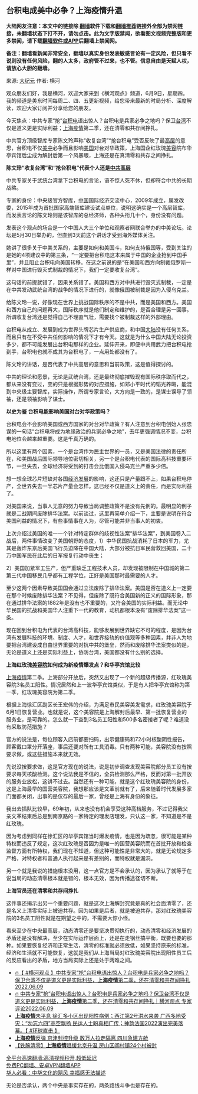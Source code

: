  <!-- 面包屑导航 --> <h2>台积电成美中必争？上海疫情升温</h2> <p class="notice"><b>大陆网友注意：本文中的链接除 <a href="https://github.com/bannedbook/fanqiang" >翻墙</a>软件下载和<a href="https://github.com/killgcd/justmysocks/blob/master/README.md">翻墙推荐</a>链接外全部为禁网链接，未翻墙状态下打不开，请勿点击。此为文字版禁闻，欲看图文视频完整版和更多禁闻，请下载<a href="https://github.com/bannedbook/fanqiang">翻墙软件或APP</a>后翻墙上禁闻网。</p><p>备注：翻墙看新闻非常安全，翻墙以真实身份发表敏感言论有一定风险，但只看不说则没有任何风险，翻的人太多，政府管不过来，也不管。信息自由是天赋人权，请放心大胆的翻墙。</b></p>  <div class="entry"> <p>来源:&nbsp;<span class='wp_keywordlink_affiliate'><a href="http://www.epochtimes.com/" title="大纪元" target="_blank">大纪元</a></span>                            作者:&nbsp;横河                                                 </p> <p>观众朋友们好，我是横河，欢迎大家来到《横河观点》频道，6月9日，星期四。我的频道是美东时间每周二、四、五更新视频，给您带来最新的时局分析、深度解读，欢迎大家订阅并分享给您的朋友。</p> <p>今天焦点：中共专家“抢”<a href="https://www.bannedbook.org/bnews/tag/%e5%8f%b0%e7%a7%af%e7%94%b5/" class="st_tag internal_tag" rel="tag" title="标签 台积电 下的日志">台积电</a>语出惊人？台积电是兵家必争之地吗？保卫<a href="https://www.bannedbook.org/bnews/tag/%e5%8f%b0%e6%b9%be/" class="st_tag internal_tag" rel="tag" title="标签 台湾 下的日志">台湾</a>不仅是道义更是实际利益；<a href="https://www.bannedbook.org/bnews/tag/%e4%b8%8a%e6%b5%b7/" class="st_tag internal_tag" rel="tag" title="标签 上海 下的日志">上海</a><a href="https://www.bannedbook.org/bnews/tag/%E7%96%AB%E6%83%85/" class="st_tag internal_tag" rel="tag" title="标签 疫情 下的日志">疫情</a>第二季，还在清零和共存间挣扎。</p> <p>中共官方顶级智库专家陈文玲声称“收复台湾”“抢台积电”受否反映了最<span class='wp_keywordlink_affiliate'><a href="https://www.bannedbook.org/bnews/ccpdope/" title="中共高层内幕" target="_blank">高层</a></span>的意思，台积电不仅<a href="https://www.bannedbook.org/bnews/tag/%e7%be%8e%e4%b8%ad/" class="st_tag internal_tag" rel="tag" title="标签 美中 下的日志">美中</a>必争而且影响<a href="https://www.bannedbook.org/bnews/tag/%e7%be%8e%e5%9b%bd/" class="st_tag internal_tag" rel="tag" title="标签 美国 下的日志">美国</a>对台对华政策，上海国企红玫瑰<a href="https://www.bannedbook.org/bnews/tag/%e7%be%8e%e5%ae%b9/" class="st_tag internal_tag" rel="tag" title="标签 美容 下的日志">美容</a>院布华亭宾馆后尘成为解封后第一个风暴眼，上海还是在真清零和共存之间挣扎。</p> <p><strong>陈文玲“收复台湾”和“抢台积电”代表个人还是<span class='wp_keywordlink_affiliate'><a href="https://www.bannedbook.org/bnews/ccpdope/" title="中共高层" target="_blank">中共高层</a></span></strong></p> <p>中共专家关于武统台湾拿下台积电的言论，语不惊人死不休，但却符合中共的长期战略。</p> <p>专家的身份：中央级官方智库，<span class='wp_keywordlink_affiliate'><a href="https://www.bannedbook.org/" title="中国" target="_blank">中国</a></span>国际经济交流中心，2009年成立，属发改委，2015年成为首批国家高端智库建设试点单位，说明这确实是一个高层智库。而发表言论的陈文玲则是该智库的总经济师，各种头衔几十个，身份没有问题。</p> <p>发表这个观点的场合是一个中国人大三个单位和观察者网联合举办的中美论坛。论坛是5月30日举办的，但直到3天前这个讲话才受到海外媒体关注。</p> <p>她讲了很多关于中美关系的，主要是如何和美国斗，如何支持俄国等，受到关注的是她的4项建议中的第三条，“一定要把台积电这本来属于中国的企业抢到中国手里”，并且阻止台积电向美国转移。在这之前说的是“在美国和西方向制裁俄罗斯一样对中国进行毁灭式制裁的情况下，我们一定要收复台湾”。</p>  <p>这句话的前提就错了，因果关系错了。美国和西方对中共进行毁灭式制裁，一定是在中共发动武统台湾的战争的情况下进行的，就像俄国被制裁是因为入侵乌克兰。</p> <p>给陈文玲一说，好像现在世界上挑战国际秩序的不是中共，而是美国和西方。美国和西方自己的问题再大，国际秩序就是他们制定和维护的，是否合理是另一回事。所谓收复台湾还是觉得自己不理直气壮，需要找个被制裁这样的外部理由。</p> <p>台积电从成立、发展到成为世界头牌芯片生产供应商，和中国<span class='wp_keywordlink_affiliate'><a href="https://www.bannedbook.org/" title="大陆" target="_blank">大陆</a></span>没有任何关系，而且只有在不受中共任何影响的情况下才有今天。这就是为什么中国大陆无论投资多少，都不可能发展出台积电那样的企业。延伸开来，即便中共用武力把台积电抢到手，台积电也就不成其为台积电了，一点用处都没有了。</p> <p>陈文玲的讲话，是否代表了中共高层的意思和当前政策，这是值得探讨的。</p> <p>中共的理论和愿景，无论是武统台湾，还是最终彻底摧毁现有国际秩序取而代之，都从来没有变过，变的只是根据形势的对应措施，如邓小平时代的韬光养晦，能混到中央级主要智库，实际操作，所谓专家言论，大方向是一致的，是谋士误导了领袖，还是领袖影响了谋士。</p> <p><strong>以史为鉴 台积电能影响美国对台对华政策吗？</strong></p> <p>台积电会不会影响美国或西方国家的对台对华政策？有人注意到台积电创始人张忠谋的一句话“台积电将成为地缘政治的兵家必争之地”，去年更强调情况不变，台积电地位会越来越重要。这是千真万确的。</p> <p>所以这里有两个因素，一个是台湾作为民主世界的一员，又是美国法律的责任所在，和美国战后国际领导地位密切相关，另一个是台积电代表的国际高科技重要环节，一旦失去，全球经济将受到的打击会比俄国入侵乌克兰严重多少倍。</p> <p>想一想全球芯片短缺对各国<span class='wp_keywordlink'><a href="https://www.bannedbook.org/forum2/topic869.html" title="宪政、法治和经济发展——走向市场经济的制度保障" target="_blank">经济发展</a></span>的影响，这还只是产量跟不上，如果台积电停产，全世界失去一半芯片产量会怎样。这已经不仅是道义上的责任，而是实际利益了。</p>  <p>对美国来说，当事人无意的努力导致当局调整政策不是没有先例的。最明显的例子就是二战期间废除排华法案。以前谈过，这里再简单介绍一下，主要是说明在符合美国利益的情况下，有些事情事在人为，尽管可能并非当事人的初衷。</p> <p>上次介绍过美国的唯一一个针对特定群体的歧视性法案“排华法案”，到美国卷入二战后，两件事情改变了美国朝野的态度，1）中华民国抗战消耗了日本的军力，尤其是轰炸东京后美国飞行员迫降在中国大陆，大部分被抗日军民营救回美国，二十万中国军民在此后的日军报复行动中丧生；</p> <p>2）美国加紧军工生产，但严重缺乏工程技术人员，却发现被限制在中国城的第二第三代中国移民几乎都有工程学位，正好是美国那时最需要的人才。</p> <p>至少这两个因素导致美国国会通过立法废除了排华法案。美国是否在道义上一定要在那个时候废除排华法案？不见得，但废除了既符合美国新的正义的国际形象，那在通过排华法案的1882年是没有也不重要的，又符合美国的实际利益。而无论中华民国的抗战和美国华人注重下一代的教育，动机都根本没有“废除排华法案”这一条。</p> <p>现在回到台积电为代表的台湾高科技，能够发展到世界缺它不可的程度，是因为台湾有发展科技的环境、制度、人才，和世界接轨的价值观等多种因素，并非人为地要把台湾建设成自由世界重要的对抗中共的堡垒，然而和废除排华法案类似的是，无论是道义上还是实际利益上，协防台湾，美国都没有什么别的选择。</p> <p><strong>上海红玫瑰<a href="https://www.bannedbook.org/bnews/tag/%E7%BE%8E%E5%AE%B9%E9%99%A2/" class="st_tag internal_tag" rel="tag" title="标签 美容院 下的日志">美容院</a>如何成为新疫情爆发点？和华亭宾馆比较</strong></p> <p><a href="https://www.bannedbook.org/bnews/tag/%e4%b8%8a%e6%b5%b7%e7%96%ab%e6%83%85/" class="st_tag internal_tag" rel="tag" title="标签 上海疫情 下的日志">上海疫情</a>第二季。上海部分开放后，突然又出现了一个新的超级传播源，红玫瑰美容院3名员工阳性。情况居然和上一波华亭宾馆类似，于是有人把华亭宾馆称为第一季，红玫瑰美容院为第二季。</p> <p>根据上海徐汇区副区长王宏伟的介绍，为满足市民美容美发需求，红玫瑰美容院于6月1日恢复营业。也就是说，这个美容院是上海解封后最早、第一批恢复营业的服务业，是可靠的。怎么就一下查到3名员工阳性和500多名密接者了呢？难道没有采取防范措施？</p> <p>官方的说法是，每位顾客入店前都要扫码，出示健康码和72小时核酸阴性报告，顾客戴口罩分开落座，事后还要对所有工具消毒。只有两种可能，美容院没有按照要求做，或这些措施本来就无效。</p>  <p>先说没按要求做，这是官方现在的说法，说是初步调查发现美容院部分员工没有按要求每天核酸检测。这个说法我是不信的，全员检测那么严格，反而对第一批开放的服务业放松，这讲不过去。当然还有一种可能，就是这个红玫瑰美容院的身份，这是上海最早的国营美容院，我想那应该是文革前就有了，后来随着时代发展多家门面都关闭，出事的是仅存的最后一家，曾经是上海有身份的象征。</p> <p>我出去插队比较早，69年初，从来也没有机会享受这种高档服务，不过记得我父亲文革结束后总是到南京路的一家特定的理发店理发，只认这一家，不知道是不是红玫瑰。</p> <p>因为考虑到同样在徐汇区的华亭宾馆当时爆发疫情，也是因为疏忽，很可能是某种特权而违反了规定，这次红玫瑰是否因为是唯一的国营美容院而在首批开放和检查监督方面有所特权，我们现在不知道，但这种可能性是非常大的，就是无论规定多严格，对特权者和普通人执行起来是有差别的，而特权就是漏洞。</p> <p>另一个就是我说的措施根本没用，这一点官方是不会承认的，因为承认了就等于在说当局的动态清零根本就是错的，根本无效，因为传播途径切不断。</p> <p><strong>上海官员还在清零和共存间挣扎</strong></p> <p>这件事还揭示出另一个重要问题，就是这次上海解封究竟是真的社会面清零了，还是名义上清零实际上被迫共存。因为如果是后者，就是被迫共存，那对红玫瑰美容院的3名员工阳性就是在期望之中的，不需要大惊小怪。</p> <p>看来至少在中央最高层，动态清零还是要坚决贯彻执行的，动态清零和经济发展的矛盾还是没有解决，至少在实际运作层面上，还是在走钢丝搞平衡，既要也要的那种。如果要恢复经济和正常生活，清零的标准就必须放低，如果坚持原来的标准，经济和生活就不可能恢复，这就是我们从上海当局对红玫瑰美容院出现阳性员工后的反应看出的矛盾，地方当局实际上还是处于两难之间。</p> <div id="taboola-mid-1"></div>  <ul class='op-related-articles' title='相关阅读'> <li><a href='https://www.bannedbook.org/bnews/bannedvideo/20220610/1743714.html' target='_blank'>🔥【 #横河观点 】中共专家“抢”台积电语出惊人？台积电是兵家必争之地吗？保卫台湾不仅是道义更是实际利益，<b>上海疫情</b>第二季，还在清零和共存间挣扎 2022.06.09</a></li> <li><a href='https://www.bannedbook.org/bnews/bannedvideo/20220610/1743695.html' target='_blank'>🔥  中共专家“抢”台积电语出惊人？台积电是兵家必争之地吗？保卫台湾不仅是道义更是实际利益，<b>上海疫情</b>第二季，还在清零和共存间挣扎｜横河观点 专家评论2022.06.09</a></li> <li><a href='https://www.bannedbook.org/bnews/bannedvideo/20220608/1743210.html' target='_blank'><b>上海疫情</b>未平息 徐汇多小区出现阳性病例；西江第2号洪水来袭 广西多地受灾；“勿忘六四”高空飘扬 民运人士盼真相广传；神韵法国2022演出完美落幕。【 #环球直击 】</a></li> <li><a href='https://www.bannedbook.org/bnews/comments/20220521/1735541.html' target='_blank'><b>上海疫情</b>反弹 京津封控升级 数万人拉走隔离 四川急建方舱</a></li> <li><a href='https://www.bannedbook.org/bnews/headline/20220520/1735366.html' target='_blank'>【铁腕清零】<b>上海疫情</b>趋缓北京升温 房山区阎村镇24个村被封</a></li> </ul> <p class="texttj"> <a href="https://github.com/bannedbook/fanqiang/wiki/V2ray%E6%9C%BA%E5%9C%BA" target="_blank">全平台高速翻墙:高清视频秒开,超低延迟</a><br/> <a href="https://github.com/bannedbook/fanqiang/wiki/%E7%A6%81%E9%97%BB%E7%BD%91%E5%AE%89%E5%8D%93%E7%BF%BB%E5%A2%99%E6%96%B0%E9%97%BBAPP" target="_blank">免费PC翻墙、安卓VPN翻墙APP</a><br/> <a href="https://www.bannedbook.org/bnews/comments/20220220/1694796.html" target="_blank">华人必看：中华文化的飓风 幸福感无法描述</a> </p><p>无论是否承认，两个中央是事实存在的，两条路线斗争也是存在的。</p> <a name='sharetosocial'></a>  <div style="margin-bottom:5px;padding-bottom:5px;clear:both"> <div id="archive-pix-1" class="banner-ads"> <!-- AuctionX Display platform tag START --> <div id="27602x728x90x621x_ADSLOT1" clicktrack="%%CLICK_URL_ESC%%"></div>  <!-- AuctionX Display platform tag END --> </div> <div id="archive-pix-2" class="banner-ads"> <!-- AuctionX Display platform tag START --> <div id="27556x300x250x621x_ADSLOT1" clicktrack="%%CLICK_URL_ESC%%" style="margin:0 auto;text-align:center"></div>  <!-- AuctionX Display platform tag END --> </div> </div>  <div id="archive-pix-1" class="banner-ads"> <!-- AuctionX Display platform tag START --> <div id="27603x728x90x621x_ADSLOT1" clicktrack="%%CLICK_URL_ESC%%"></div>  <!-- AuctionX Display platform tag END --> </div> </div><!--END ENTRY--> 